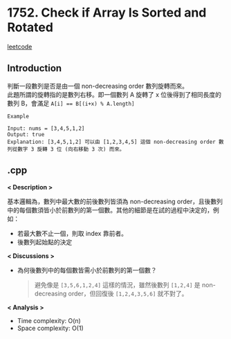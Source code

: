 # 1752. Check if Array Is Sorted and Rotated
[leetcode](https://leetcode.com/problems/check-if-array-is-sorted-and-rotated/description/?envType=company&envId=google&favoriteSlug=google-thirty-days)
## Introduction
判斷一段數列是否是由一個 non-decreasing order 數列旋轉而來。  
此題所謂的旋轉指的是數列右移。即一個數列 A 旋轉了 x 位後得到了相同長度的數列 B，會滿足 `A[i] == B[(i+x) % A.length]`

```
Example

Input: nums = [3,4,5,1,2]
Output: true
Explanation: [3,4,5,1,2] 可以由 [1,2,3,4,5] 這個 non-decreasing order 數列從數字 3 旋轉 3 位 (向右移動 3 次) 而來。
```
## .cpp
**< Description >**

基本邏輯為，數列中最大數的前後數列皆須為 non-decreasing order，且後數列中的每個數須皆小於前數列的第一個數。其他的細節是在試的過程中決定的，例如：
- 若最大數不止一個，則取 index 靠前者。
- 後數列起始點的決定

**< Discussions >**
- 為何後數列中的每個數皆需小於前數列的第一個數？
    > 避免像是 `[3,5,6,1,2,4]` 這樣的情況，雖然後數列 `[1,2,4]` 是 non-decreasing order，但回復後 `[1,2,4,3,5,6]` 就不對了。

**< Analysis >**
- Time complexity: O(n)
- Space complexity: O(1)
